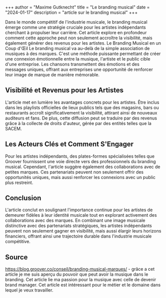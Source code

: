 +++
author = "Maxime Gutknecht"
title = "Le branding musical"
date = "2024-01-17"
description = "article sur le branding musical"
+++

Dans le monde compétitif de l'industrie musicale, le branding musical émerge comme une stratégie cruciale pour les artistes indépendants cherchant à propulser leur carrière. Cet article explore en profondeur comment cette approche peut non seulement accroître la visibilité, mais également générer des revenus pour les artistes.
Le Branding Musical en un Coup d'Œil 
Le branding musical va au-delà de la simple association de musiques à des marques. C'est une méthode puissante permettant de créer une connexion émotionnelle entre la musique, l'artiste et le public cible d'une entreprise. Les chansons transmettent des émotions et des messages uniques, offrant aux entreprises une opportunité de renforcer leur image de marque de manière mémorable.

## Visibilité et Revenus pour les Artistes
L'article met en lumière les avantages concrets pour les artistes. Être inclus dans les playlists officielles de lieux publics tels que des magasins, bars ou restaurants accroît significativement la visibilité, attirant ainsi de nouveaux auditeurs et fans. De plus, cette diffusion peut se traduire par des revenus grâce à la collecte de droits d'auteur, gérée par des entités telles que la SACEM.

## Les Acteurs Clés et Comment S'Engager 
Pour les artistes indépendants, des plates-formes spécialisées telles que Groover fournissent une voie directe vers des professionnels du branding musical. Cependant, l'article suggère également des collaborations avec de petites marques. Ces partenariats peuvent non seulement offrir des opportunités uniques, mais aussi renforcer les connexions avec un public plus restreint.

## Conclusion 
L'article conclut en soulignant l'importance continue pour les artistes de demeurer fidèles à leur identité musicale tout en explorant activement des collaborations avec des marques. En combinant une image musicale distinctive avec des partenariats stratégiques, les artistes indépendants peuvent non seulement gagner en visibilité, mais aussi élargir leurs horizons financiers, offrant ainsi une trajectoire durable dans l'industrie musicale compétitive.

## Source
https://blog.groover.co/conseil/branding-musical-marques/ - grâce a cet article je me suis aperçu du pouvoir que peut avoir la musique dans le branding. Cet article lie ma passion pour la musique avec celle de devenir brand manager. Cet article est intéressant pour le métier et le domaine dans lequel je veux travailler.


